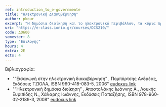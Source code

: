 ```yaml
---
ref: introduction_to_e-governmente
title: "Ηλεκτρονική Διακυβέρνηση"
author: pkour
excerpt: "Η δημόσια διοίκηση και το ηλεκτρονικό περιβάλλον, τα κύρια προβλήματα της δημόσιας διοίκησης στη κοινωνία της πληροφορίας, οι βασικές λειτουργίες της δημόσιας διοίκησης, ανασχεδιασμός διοικητικών διαδικασιών, παροχή δημοσίων υπηρεσιών μέσω διαδικτύου, στάνταρντς και διαλειτουργικότητα εφαρμογών, διαχείριση γνώσης και ηλεκτρονική διακυβέρνηση, e-democracy (ηλεκτρονική δημοκρατία), e-participation (ηλεκτρονική συμμετοχή), e-voting (ηλεκτρονική ψηφοφορία), θέματα ασφάλειας και ιδιωτικότητας, κοινωνική αποδοχή των ηλεκτρονικών διαδικασιών, νομικά θέματα, διεθνής διακυβερνητική συνεργασία."
uri: "https://e-class.ionio.gr/courses/DCS210/"
code: ΔΟ600
semester: 8
type: "Επιλογής"
hours: 4
extra: 2Ε
ects: 4
---
```



Βιβλιογραφία: 
  - "”Εισαγωγή στην ηλεκτρονική διακυβέρνηση” , Πομπόρτσης Ανδρέας, Εκδόσεις ΤΖΙΟΛΑ, ISBN 960-418-083-5, 2006" [eudoxus link](https://service.eudoxus.gr/search/#a/id:18548975/0)
  - "”Ηλεκτρονική δημόσια διοίκηση” , Αποστολάκης Ιωάννης Α., Λουκής Ευριπίδης Ν., Χάλαρης Ιωάννης, Εκδόσεις Παπαζήσης, ISBN 978-960-02-2189-3, 2008" [eudoxus link](https://service.eudoxus.gr/search/#a/id:30127/0)
  

